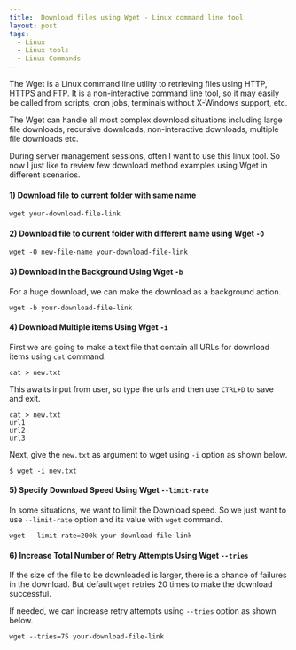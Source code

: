 ```yaml
---
title:  Download files using Wget - Linux command line tool
layout: post
tags:
  - Linux
  - Linux tools
  - Linux Commands
---
```


The Wget is a Linux command line utility to retrieving files using HTTP, HTTPS and FTP. It is a non-interactive command line tool, so it may easily be called from scripts, cron jobs, terminals without X-Windows support, etc.

The Wget can handle all most complex download situations including large file downloads, recursive downloads, non-interactive downloads, multiple file downloads etc.

During server management sessions, often I want to use this linux tool. So now I just like to review few download method examples using Wget in different scenarios.

#### 1) Download file to current folder with same name

	wget your-download-file-link

#### 2) Download file to current folder with different name using Wget `-O`

	wget -O new-file-name your-download-file-link

#### 3) Download in the Background Using Wget `-b`

For a huge download, we can make the download as a background action.

	wget -b your-download-file-link

#### 4) Download Multiple items Using Wget `-i`

First we are going to make a text file that contain all URLs for download items using `cat` command.

	cat > new.txt
	
This awaits input from user, so type the urls and then use `CTRL+D` to save and exit.

	cat > new.txt
	url1
	url2
	url3
	
Next, give the `new.txt` as argument to wget using `-i` option as shown below.

	$ wget -i new.txt
	
#### 5) Specify Download Speed Using Wget `--limit-rate`

In some situations, we want to limit the Download speed. So we just want to use `--limit-rate` option and its value with `wget` command.

	wget --limit-rate=200k your-download-file-link
	
#### 6) Increase Total Number of Retry Attempts Using Wget `--tries`

If the size of the file to be downloaded is larger, there is a chance of failures in the download. But default `wget` retries 20 times to make the download successful. 

If needed, we can increase retry attempts using `--tries` option as shown below.

	wget --tries=75 your-download-file-link
	
